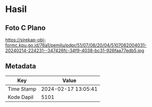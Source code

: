 # Hasil

## Foto C Plano

https://sirekap-obj-formc.kpu.go.id/76a1/pemilu/pdpr/51/07/08/20/04/5107082004031-20240214-224231--347426fc-34f9-4038-bc31-926faa77edb5.jpg


## Metadata

| Key        | Value               |
| ---------- | ------------------- |
| Time Stamp | 2024-02-17 13:05:41 |
| Kode Dapil | 5101                |



